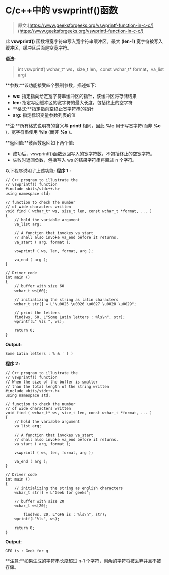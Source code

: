 # C/c++中的 vswprintf()函数

> 原文:[https://www.geeksforgeeks.org/vswprintf-function-in-c-c/](https://www.geeksforgeeks.org/vswprintf-function-in-c-c/)

此 **vswprintf()** 函数将宽字符串写入宽字符串缓冲区。最大 **(len-1)** 宽字符被写入缓冲区，缓冲区后面是空宽字符。

**语法:**

> int vswprintf( wchar_t* ws，size_t len，const wchar_t* format，va_list arg)

**参数:**该功能接受四个强制参数，描述如下:

*   **ws:** 指定指向给定宽字符串缓冲区的指针，该缓冲区将存储结果
*   **len:** 指定写回缓冲区的宽字符的最大长度，包括终止的空字符
*   **格式:**指定指向空终止宽字符串的指针
*   **arg:** 指定标识变量参数列表的值

**注:**所有格式说明符的含义与 **printf** 相同，因此 **%lc** 用于写宽字符(而非 **%c** )，宽字符串使用 **%ls** (而非 **%s** )。

**返回值:**该函数返回如下两个值:

*   成功后，vswprintf()函数返回写入的宽字符数，不包括终止的空宽字符。
*   失败时返回负数，包括写入 ws 的结果字符串将超过 n 个字符。

以下程序说明了上述功能:
**程序 1 :**

```
// C++ program to illustrate the
// vswprintf() function
#include <bits/stdc++.h>
using namespace std;

// function to check the number
// of wide characters written
void find ( wchar_t* ws, size_t len, const wchar_t *format, ... )
{
    // hold the variable argument
    va_list arg;

    // A function that invokes va_start
    // shall also invoke va_end before it returns.
    va_start ( arg, format );

    vswprintf ( ws, len, format, arg );

    va_end ( arg );
}

// Driver code
int main ()
{
    // buffer with size 60 
    wchar_t ws[60];

    // initializing the string as latin characters
    wchar_t str[] = L"\u0025 \u0026 \u0027 \u0028 \u0029";

    // print the letters
    find(ws, 60, L"Some Latin letters : %ls\n", str);
    wprintf(L" %ls ", ws);

    return 0;
}
```

**Output:**

```
Some Latin letters : % & ' ( )

```

**程序 2 :**

```
// C++ program to illustrate the
// vswprintf() function
// When the size of the buffer is smaller
// than the total length of the string written 
#include <bits/stdc++.h>
using namespace std;

// function to check the number
// of wide characters written
void find ( wchar_t* ws, size_t len, const wchar_t *format, ... )
{
    // hold the variable argument
    va_list arg;

    // A function that invokes va_start
    // shall also invoke va_end before it returns.
    va_start ( arg, format );

    vswprintf ( ws, len, format, arg );

    va_end ( arg );
}

// Driver code
int main ()
{
    // initializing the string as english characters
    wchar_t str[] = L"Geek for geeks";

    // buffer with size 20 
    wchar_t ws[20];

        find(ws, 20, L"GFG is : %ls\n", str);
    wprintf(L"%ls", ws);

    return 0;
}
```

**Output:**

```
GFG is : Geek for g

```

**注意:**如果生成的字符串长度超过 n-1 个字符，剩余的字符将被丢弃并且不被存储。